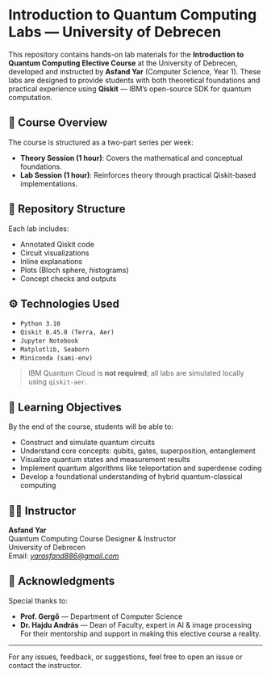 # Introduction to Quantum Computing Labs — University of Debrecen

This repository contains hands-on lab materials for the **Introduction to Quantum Computing Elective Course** at the University of Debrecen, developed and instructed by **Asfand Yar** (Computer Science, Year 1). These labs are designed to provide students with both theoretical foundations and practical experience using **Qiskit** — IBM’s open-source SDK for quantum computation.

## 📘 Course Overview

The course is structured as a two-part series per week:
- **Theory Session (1 hour)**: Covers the mathematical and conceptual foundations.
- **Lab Session (1 hour)**: Reinforces theory through practical Qiskit-based implementations.

## 📁 Repository Structure


Each lab includes:
- Annotated Qiskit code
- Circuit visualizations
- Inline explanations
- Plots (Bloch sphere, histograms)
- Concept checks and outputs

## ⚙️ Technologies Used

- `Python 3.10`
- `Qiskit 0.45.0 (Terra, Aer)`
- `Jupyter Notebook`
- `Matplotlib, Seaborn`
- `Miniconda (sami-env)`

> IBM Quantum Cloud is **not required**; all labs are simulated locally using `qiskit-aer`.

## 🎯 Learning Objectives

By the end of the course, students will be able to:
- Construct and simulate quantum circuits
- Understand core concepts: qubits, gates, superposition, entanglement
- Visualize quantum states and measurement results
- Implement quantum algorithms like teleportation and superdense coding
- Develop a foundational understanding of hybrid quantum-classical computing

## 👨‍🏫 Instructor

**Asfand Yar**  
Quantum Computing Course Designer & Instructor  
University of Debrecen  
Email: *yarasfand886@gmail.com*

## 🤝 Acknowledgments

Special thanks to:
- **Prof. Gergő** — Department of Computer Science
- **Dr. Hajdu András** — Dean of Faculty, expert in AI & image processing  
For their mentorship and support in making this elective course a reality.

---

For any issues, feedback, or suggestions, feel free to open an issue or contact the instructor.
